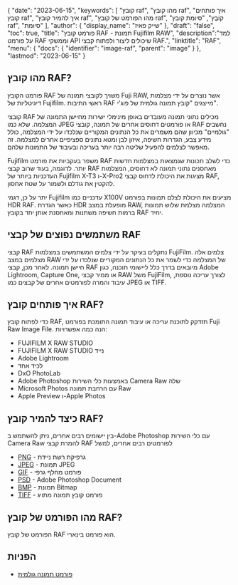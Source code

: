 {
"date": "2023-06-15",
  "keywords": [
"קובץ raf",
"מהו קובץ raf",
"איך פותחים קובץ raf",
"איך להמיר קובץ raf",
"מהו הפורמט של קובץ raf",
"קוֹבֶץ",
"סיומת קובץ raf",
"סיומת"
],
  "author": {
"display_name": "שייק פאיז"
},
"draft": "false",
"toc": true,
"title": "פורמט קובץ RAF - תמונת Fujifilm RAW",
  "description":"למד על פורמט RAF וממשקי API שיכולים ליצור ולפתוח קבצי RAF.",
  "linktitle": "RAF",
  "menu": {
    "docs": {
      "identifier": "image-raf",
      "parent": "image"
}
},
"lastmod": "2023-06-15"
}

## מהו קובץ RAF?

פורמט הקובץ RAF משויך לקובצי תמונה של Fuji RAW, אשר נוצרים על ידי מצלמות דיגיטליות של Fujifilm. ראשי התיבות RAF מייצגים "קובץ תמונה גולמית של פוג'י".

קובצי RAF מכילים נתוני תמונה מעובדים באופן מינימלי ישירות מחיישן התמונה של המצלמה. שלא כמו JPEG או פורמטים דחוסים אחרים של תמונה, קובצי RAF נחשבים "גולמיים" מכיוון שהם משמרים את כל הנתונים המקוריים שנלכדו על ידי המצלמה, כולל מידע צבע, הגדרות חשיפה, איזון לבן ומטא נתונים ספציפיים אחרים למצלמה. זה מאפשר לצלמים להפעיל שליטה רבה יותר בעריכה ובעיבוד של התמונות שלהם.

Fujifilm משפר בעקביות את פורמט RAF כדי לשלב תכונות שנמצאות במצלמות חדשות יותר. לדוגמה, בעוד שרוב קבצי RAF מאחסנים נתוני תמונה לא דחוסים, המצלמות העדכניות ביותר של Fujifilm X-T3 ו-X-Pro2 מציגות את היכולת לדחוס קבצי RAF, להקטין את גודלם ולשמור על שטח אחסון.

יתר על כן, דגמי Fujifilm עדכניים כמו X100V מציעים את היכולת לצלם תמונות בפורמט HDR RAF. כאשר הגדרת HDR מופעלת במצב RAW, המצלמה מצלמת שלוש תמונות ברמות חשיפה משתנות ומאחסנת אותן יחד בקובץ RAF יחיד.

## משתמשים נפוצים של קבצי RAF

קבצי RAF נתקלים בעיקר על ידי צלמים המשתמשים במצלמות FujiFilm. צלמים אלה מצלמים במצב RAW של המצלמה כדי לשמר את כל הנתונים המקוריים שנלכדו על ידי חיישן תמונה. לאחר מכן, קבצי RAF מיובאים בדרך כלל ליישומי תוכנה, כגון Adobe Lightroom, Capture One, או ממיר קבצי RAW משל FujiFilm, לצורך עריכה נוספת, עיבוד והמרה לפורמטים אחרים של קבצים כמו JPEG או TIFF.

## איך פותחים קובץ RAF?

כדי לפתוח קובץ RAF, תזדקק לתוכנת עריכה או עיבוד תמונה התומכת בפורמט Fuji Raw Image File. הנה כמה אפשרויות:

- FUJIFILM X RAW STUDIO
- FUJIFILM X RAW STUDIO נייד
- Adobe Lightroom
- לכיד אחד
- DxO PhotoLab
- Adobe Photoshop באמצעות כלי השירות Camera Raw שלה
- Microsoft Photos עם הרחבת תמונה Raw
- Apple Preview ו-Apple Photos

## כיצד להמיר קובץ RAF?

בין יישומים רבים אחרים, ניתן להשתמש ב-Adobe Photoshop עם כלי השירות Camera Raw להמרת קבצי RAF לפורמטים רבים אחרים, למשל

- [PNG](/he/image/png/) - גרפיקת רשת ניידת
- [JPEG](/he/image/jpeg/) - תמונת JPEG
- [GIF](/he/image/gif/) - פורמט מחלף גרפי
- [PSD](/he/image/psd/) - Adobe Photoshop Document
- [BMP](/he/image/bmp/) - תמונת Bitmap
- [TIFF](/he/image/tiff/) - פורמט קובץ תמונה מתויג

## מהו הפורמט של קובץ RAF?

הפורמט של קובץ RAF הוא פורמט בינארי.

## הפניות
* [פורמט תמונה גולמית](https://en.wikipedia.org/wiki/Raw_image_format)

